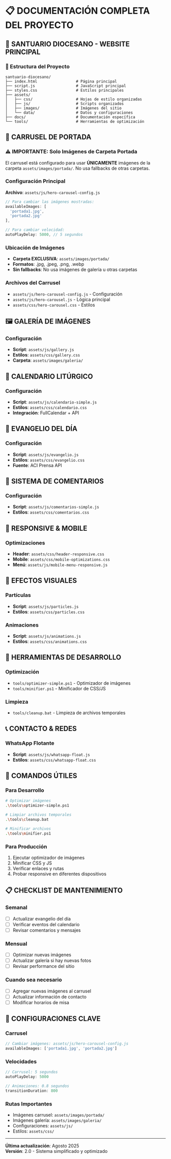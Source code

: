 # 📋 DOCUMENTACIÓN COMPLETA DEL PROYECTO

## 🎯 SANTUARIO DIOCESANO - WEBSITE PRINCIPAL

### 📁 Estructura del Proyecto
```
santuario-diocesano/
├── index.html                 # Página principal
├── script.js                  # JavaScript principal
├── styles.css                 # Estilos principales
├── assets/
│   ├── css/                   # Hojas de estilo organizadas
│   ├── js/                    # Scripts organizados
│   ├── images/                # Imágenes del sitio
│   └── data/                  # Datos y configuraciones
├── docs/                      # Documentación específica
└── tools/                     # Herramientas de optimización
```

## 🎠 CARRUSEL DE PORTADA

### ⚠️ IMPORTANTE: Solo Imágenes de Carpeta Portada
El carrusel está configurado para usar **ÚNICAMENTE** imágenes de la carpeta `assets/images/portada/`. No usa fallbacks de otras carpetas.

### Configuración Principal
**Archivo**: `assets/js/hero-carousel-config.js`

```javascript
// Para cambiar las imágenes mostradas:
availableImages: [
  'portada1.jpg',
  'portada2.jpg'
],

// Para cambiar velocidad:
autoPlayDelay: 5000, // 5 segundos
```

### Ubicación de Imágenes
- **Carpeta EXCLUSIVA**: `assets/images/portada/`
- **Formatos**: .jpg, .jpeg, .png, .webp
- **Sin fallbacks**: No usa imágenes de galería u otras carpetas

### Archivos del Carrusel
- `assets/js/hero-carousel-config.js` - Configuración
- `assets/js/hero-carousel.js` - Lógica principal
- `assets/css/hero-carousel.css` - Estilos

## 🖼️ GALERÍA DE IMÁGENES

### Configuración
- **Script**: `assets/js/gallery.js`
- **Estilos**: `assets/css/gallery.css`
- **Carpeta**: `assets/images/galeria/`

## 📅 CALENDARIO LITÚRGICO

### Configuración
- **Script**: `assets/js/calendario-simple.js`
- **Estilos**: `assets/css/calendario.css`
- **Integración**: FullCalendar + API

## 📖 EVANGELIO DEL DÍA

### Configuración
- **Script**: `assets/js/evangelio.js`
- **Estilos**: `assets/css/evangelio.css`
- **Fuente**: ACI Prensa API

## 💬 SISTEMA DE COMENTARIOS

### Configuración
- **Script**: `assets/js/comentarios-simple.js`
- **Estilos**: `assets/css/comentarios.css`

## 📱 RESPONSIVE & MOBILE

### Optimizaciones
- **Header**: `assets/css/header-responsive.css`
- **Mobile**: `assets/css/mobile-optimizations.css`
- **Menú**: `assets/js/mobile-menu-responsive.js`

## 🎨 EFECTOS VISUALES

### Partículas
- **Script**: `assets/js/particles.js`
- **Estilos**: `assets/css/particles.css`

### Animaciones
- **Script**: `assets/js/animations.js`
- **Estilos**: `assets/css/animations.css`

## 🔧 HERRAMIENTAS DE DESARROLLO

### Optimización
- `tools/optimizer-simple.ps1` - Optimizador de imágenes
- `tools/minifier.ps1` - Minificador de CSS/JS

### Limpieza
- `tools/cleanup.bat` - Limpieza de archivos temporales

## 📞 CONTACTO & REDES

### WhatsApp Flotante
- **Script**: `assets/js/whatsapp-float.js`
- **Estilos**: `assets/css/whatsapp-float.css`

## 🚀 COMANDOS ÚTILES

### Para Desarrollo
```bash
# Optimizar imágenes
.\tools\optimizer-simple.ps1

# Limpiar archivos temporales
.\tools\cleanup.bat

# Minificar archivos
.\tools\minifier.ps1
```

### Para Producción
1. Ejecutar optimizador de imágenes
2. Minificar CSS y JS
3. Verificar enlaces y rutas
4. Probar responsive en diferentes dispositivos

## 📋 CHECKLIST DE MANTENIMIENTO

### Semanal
- [ ] Actualizar evangelio del día
- [ ] Verificar eventos del calendario
- [ ] Revisar comentarios y mensajes

### Mensual
- [ ] Optimizar nuevas imágenes
- [ ] Actualizar galería si hay nuevas fotos
- [ ] Revisar performance del sitio

### Cuando sea necesario
- [ ] Agregar nuevas imágenes al carrusel
- [ ] Actualizar información de contacto
- [ ] Modificar horarios de misa

## 🎯 CONFIGURACIONES CLAVE

### Carrusel
```javascript
// Cambiar imágenes: assets/js/hero-carousel-config.js
availableImages: ['portada1.jpg', 'portada2.jpg']
```

### Velocidades
```javascript
// Carrusel: 5 segundos
autoPlayDelay: 5000

// Animaciones: 0.8 segundos
transitionDuration: 800
```

### Rutas Importantes
- Imágenes carrusel: `assets/images/portada/`
- Imágenes galería: `assets/images/galeria/`
- Configuraciones: `assets/js/`
- Estilos: `assets/css/`

---
**Última actualización**: Agosto 2025  
**Versión**: 2.0 - Sistema simplificado y optimizado
